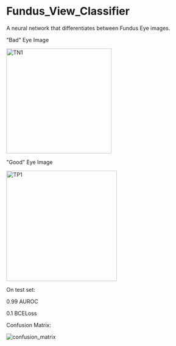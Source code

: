 # Fundus_View_Classifier

A neural network that differentiates between Fundus Eye images. 

"Bad" Eye Image 


<img width="276" alt="TN1" src="https://github.com/Tkuo42/Fundus_View_Classifier/assets/71362962/11370b29-7f0b-4938-ba6f-9ee503456a86">

"Good" Eye Image


<img width="290" alt="TP1" src="https://github.com/Tkuo42/Fundus_View_Classifier/assets/71362962/f2d7c089-fe9a-42bb-91d1-1ca7478affc8">


On test set: 


0.99 AUROC 


0.1 BCELoss 


Confusion Matrix: 


![confusion_matrix](https://github.com/Tkuo42/Fundus_View_Classifier/assets/71362962/4aeee856-9aa1-40e8-b7d8-f1c38366c878)
